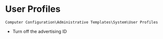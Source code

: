 # User Profiles

`Computer Configuration\Administrative Templates\System\User Profiles`

- Turn off the advertising ID